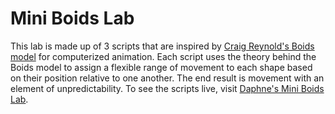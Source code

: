 # Mini Boids Lab

This lab is made up of 3 scripts that are inspired by [Craig Reynold's Boids model](http://www.red3d.com/cwr/boids/) for computerized animation. Each script uses the theory behind the Boids model to assign a flexible range of movement to each shape based on their position relative to one another. The end result is movement with an element of unpredictability.
To see the scripts live, visit [Daphne's Mini Boids Lab](https://pigandshrub.github.io/mini-boids-lab/).